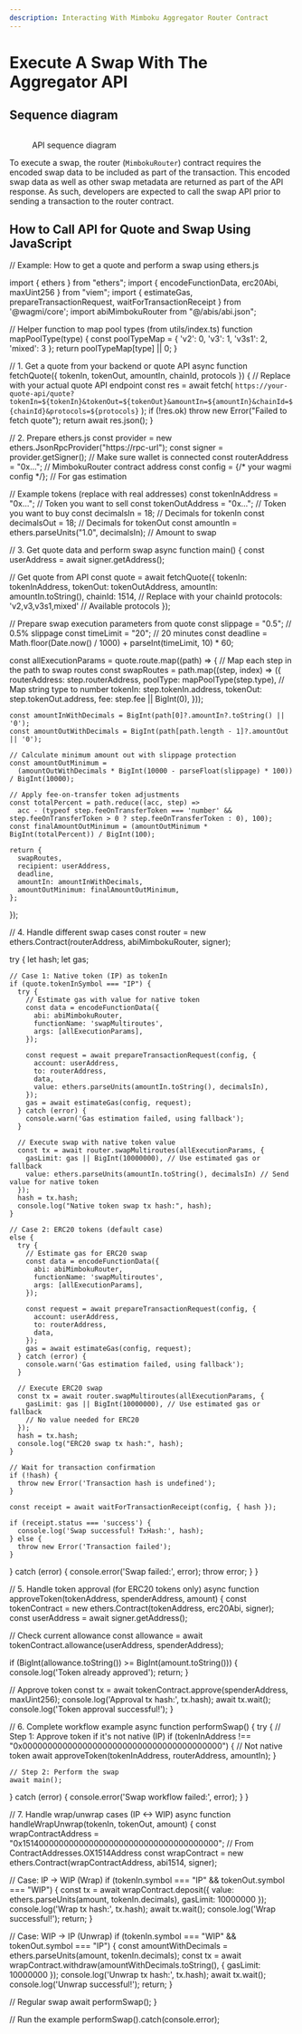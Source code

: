 ```yaml
---
description: Interacting With Mimboku Aggregator Router Contract
---
```


# Execute A Swap With The Aggregator API

## Sequence diagram

<figure><img src="../../.gitbook/assets/Aggregator_API.png" alt=""><figcaption><p>API sequence diagram</p></figcaption></figure>

To execute a swap, the router (`MimbokuRouter`) contract requires the encoded swap data to be included as part of the transaction. This encoded swap data as well as other swap metadata are returned as part of the API response. As such, developers are expected to call the swap API prior to sending a transaction to the router contract.

## How to Call API for Quote and Swap Using JavaScript

// Example: How to get a quote and perform a swap using ethers.js

import { ethers } from "ethers";
import { encodeFunctionData, erc20Abi, maxUint256 } from "viem";
import { estimateGas, prepareTransactionRequest, waitForTransactionReceipt } from '@wagmi/core';
import abiMimbokuRouter from "@/abis/abi.json";

// Helper function to map pool types (from utils/index.ts)
function mapPoolType(type) {
  const poolTypeMap = {
    'v2': 0,
    'v3': 1,
    'v3s1': 2,
    'mixed': 3
  };
  return poolTypeMap[type] || 0;
}

// 1. Get a quote from your backend or quote API
async function fetchQuote({
  tokenIn,
  tokenOut,
  amountIn,
  chainId,
  protocols
}) {
  // Replace with your actual quote API endpoint
  const res = await fetch(
    `https://your-quote-api/quote?tokenIn=${tokenIn}&tokenOut=${tokenOut}&amountIn=${amountIn}&chainId=${chainId}&protocols=${protocols}`
  );
  if (!res.ok) throw new Error("Failed to fetch quote");
  return await res.json();
}

// 2. Prepare ethers.js
const provider = new ethers.JsonRpcProvider("https://rpc-url");
const signer = provider.getSigner(); // Make sure wallet is connected
const routerAddress = "0x..."; // MimbokuRouter contract address
const config = {/* your wagmi config */}; // For gas estimation

// Example tokens (replace with real addresses)
const tokenInAddress = "0x..."; // Token you want to sell
const tokenOutAddress = "0x..."; // Token you want to buy
const decimalsIn = 18; // Decimals for tokenIn
const decimalsOut = 18; // Decimals for tokenOut
const amountIn = ethers.parseUnits("1.0", decimalsIn); // Amount to swap

// 3. Get quote data and perform swap
async function main() {
  const userAddress = await signer.getAddress();
  
  // Get quote from API
  const quote = await fetchQuote({
    tokenIn: tokenInAddress,
    tokenOut: tokenOutAddress,
    amountIn: amountIn.toString(),
    chainId: 1514, // Replace with your chainId
    protocols: 'v2,v3,v3s1,mixed' // Available protocols
  });

  // Prepare swap execution parameters from quote
  const slippage = "0.5"; // 0.5% slippage
  const timeLimit = "20"; // 20 minutes
  const deadline = Math.floor(Date.now() / 1000) + parseInt(timeLimit, 10) * 60;

  const allExecutionParams = quote.route.map((path) => {
    // Map each step in the path to swap routes
    const swapRoutes = path.map((step, index) => ({
      routerAddress: step.routerAddress,
      poolType: mapPoolType(step.type), // Map string type to number
      tokenIn: step.tokenIn.address,
      tokenOut: step.tokenOut.address,
      fee: step.fee || BigInt(0),
    }));

    const amountInWithDecimals = BigInt(path[0]?.amountIn?.toString() || '0');
    const amountOutWithDecimals = BigInt(path[path.length - 1]?.amountOut || '0');
    
    // Calculate minimum amount out with slippage protection
    const amountOutMinimum = 
      (amountOutWithDecimals * BigInt(10000 - parseFloat(slippage) * 100)) / BigInt(10000);

    // Apply fee-on-transfer token adjustments
    const totalPercent = path.reduce((acc, step) =>
      acc - (typeof step.feeOnTransferToken === 'number' && step.feeOnTransferToken > 0 ? step.feeOnTransferToken : 0), 100);
    const finalAmountOutMinimum = (amountOutMinimum * BigInt(totalPercent)) / BigInt(100);

    return {
      swapRoutes,
      recipient: userAddress,
      deadline,
      amountIn: amountInWithDecimals,
      amountOutMinimum: finalAmountOutMinimum,
    };
  });

  // 4. Handle different swap cases
  const router = new ethers.Contract(routerAddress, abiMimbokuRouter, signer);

  try {
    let hash;
    let gas;

    // Case 1: Native token (IP) as tokenIn
    if (quote.tokenInSymbol === "IP") {
      try {
        // Estimate gas with value for native token
        const data = encodeFunctionData({
          abi: abiMimbokuRouter,
          functionName: 'swapMultiroutes',
          args: [allExecutionParams],
        });

        const request = await prepareTransactionRequest(config, {
          account: userAddress,
          to: routerAddress,
          data,
          value: ethers.parseUnits(amountIn.toString(), decimalsIn),
        });
        gas = await estimateGas(config, request);
      } catch (error) {
        console.warn('Gas estimation failed, using fallback');
      }

      // Execute swap with native token value
      const tx = await router.swapMultiroutes(allExecutionParams, {
        gasLimit: gas || BigInt(10000000), // Use estimated gas or fallback
        value: ethers.parseUnits(amountIn.toString(), decimalsIn) // Send value for native token
      });
      hash = tx.hash;
      console.log("Native token swap tx hash:", hash);
    }
    
    // Case 2: ERC20 tokens (default case)
    else {
      try {
        // Estimate gas for ERC20 swap
        const data = encodeFunctionData({
          abi: abiMimbokuRouter,
          functionName: 'swapMultiroutes',
          args: [allExecutionParams],
        });

        const request = await prepareTransactionRequest(config, {
          account: userAddress,
          to: routerAddress,
          data,
        });
        gas = await estimateGas(config, request);
      } catch (error) {
        console.warn('Gas estimation failed, using fallback');
      }

      // Execute ERC20 swap
      const tx = await router.swapMultiroutes(allExecutionParams, {
        gasLimit: gas || BigInt(10000000), // Use estimated gas or fallback
        // No value needed for ERC20
      });
      hash = tx.hash;
      console.log("ERC20 swap tx hash:", hash);
    }

    // Wait for transaction confirmation
    if (!hash) {
      throw new Error('Transaction hash is undefined');
    }
    
    const receipt = await waitForTransactionReceipt(config, { hash });
    
    if (receipt.status === 'success') {
      console.log('Swap successful! TxHash:', hash);
    } else {
      throw new Error('Transaction failed');
    }

  } catch (error) {
    console.error('Swap failed:', error);
    throw error;
  }
}

// 5. Handle token approval (for ERC20 tokens only)
async function approveToken(tokenAddress, spenderAddress, amount) {
  const tokenContract = new ethers.Contract(tokenAddress, erc20Abi, signer);
  const userAddress = await signer.getAddress();
  
  // Check current allowance
  const allowance = await tokenContract.allowance(userAddress, spenderAddress);
  
  if (BigInt(allowance.toString()) >= BigInt(amount.toString())) {
    console.log('Token already approved');
    return;
  }
  
  // Approve token
  const tx = await tokenContract.approve(spenderAddress, maxUint256);
  console.log('Approval tx hash:', tx.hash);
  await tx.wait();
  console.log('Token approval successful!');
}

// 6. Complete workflow example
async function performSwap() {
  try {
    // Step 1: Approve token if it's not native (IP)
    if (tokenInAddress !== "0x0000000000000000000000000000000000000000") { // Not native token
      await approveToken(tokenInAddress, routerAddress, amountIn);
    }
    
    // Step 2: Perform the swap
    await main();
    
  } catch (error) {
    console.error('Swap workflow failed:', error);
  }
}

// 7. Handle wrap/unwrap cases (IP <-> WIP)
async function handleWrapUnwrap(tokenIn, tokenOut, amount) {
  const wrapContractAddress = "0x1514000000000000000000000000000000000000"; // From ContractAddresses.OX1514Address
  const wrapContract = new ethers.Contract(wrapContractAddress, abi1514, signer);
  
  // Case: IP -> WIP (Wrap)
  if (tokenIn.symbol === "IP" && tokenOut.symbol === "WIP") {
    const tx = await wrapContract.deposit({
      value: ethers.parseUnits(amount, tokenIn.decimals),
      gasLimit: 10000000
    });
    console.log('Wrap tx hash:', tx.hash);
    await tx.wait();
    console.log('Wrap successful!');
    return;
  }
  
  // Case: WIP -> IP (Unwrap)
  if (tokenIn.symbol === "WIP" && tokenOut.symbol === "IP") {
    const amountWithDecimals = ethers.parseUnits(amount, tokenIn.decimals);
    const tx = await wrapContract.withdraw(amountWithDecimals.toString(), {
      gasLimit: 10000000
    });
    console.log('Unwrap tx hash:', tx.hash);
    await tx.wait();
    console.log('Unwrap successful!');
    return;
  }
  
  // Regular swap
  await performSwap();
}

// Run the example
performSwap().catch(console.error);
